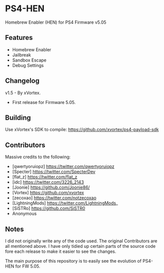# PS4-HEN
Homebrew Enabler (HEN) for PS4 Firmware v5.05


## Features
- Homebrew Enabler
- Jailbreak
- Sandbox Escape
- Debug Settings


## Changelog
v1.5 - By xVortex.
- First release for Firmware 5.05.



## Building
Use xVortex's SDK to compile:
https://github.com/xvortex/ps4-payload-sdk


## Contributors
Massive credits to the following:
- [qwertyoruiopz] https://twitter.com/qwertyoruiopz
- [Specter] https://twitter.com/SpecterDev
- [flat_z] https://twitter.com/flat_z
- [idc] https://twitter.com/3226_2143
- [Joonie] https://github.com/Joonie86/
- [Vortex] https://github.com/xvortex
- [zecoxao] https://twitter.com/notzecoxao
- [LightningMods] https://twitter.com/LightningMods_
- [SiSTRo] https://github.com/SiSTR0
- Anonymous


## Notes
I did not originally write any of the code used. The original Contributors are all mentioned above.
I have only tidied up certain parts of the source code fore each release to make it easier to see the changes.

The main purpose of this repository is to easily see the evolution of PS4-HEN for FW 5.05.
